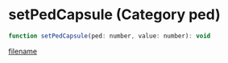 # setPedCapsule (Category ped)

```js
function setPedCapsule(ped: number, value: number): void
```

[filename](setPedCapsule_m.md ':include')